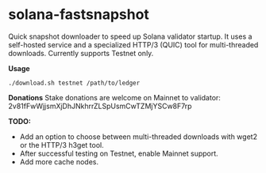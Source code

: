 # solana-fastsnapshot
Quick snapshot downloader to speed up Solana validator startup.
It uses a self-hosted service and a specialized HTTP/3 (QUIC) tool for multi-threaded downloads.
Currently supports Testnet only.

**Usage**
```
./download.sh testnet /path/to/ledger
```

**Donations**
Stake donations are welcome on Mainnet to validator: 2v81fFwWjjsmXjDhJNkhrrZLSpUsmCwTZMjYSCw8F7rp


**TODO:**
- Add an option to choose between multi-threaded downloads with wget2 or the HTTP/3 h3get tool.
- After successful testing on Testnet, enable Mainnet support.
- Add more cache nodes.
  
